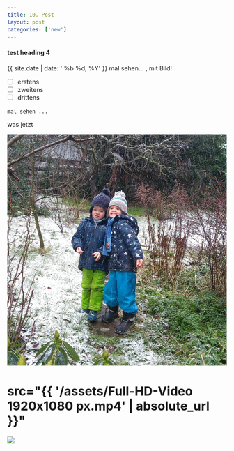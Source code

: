 ```yaml
---
title: 10. Post
layout: post
categories: ['new']
---
```

#### test heading 4

{{ site.date | date: ' %b %d, %Y' }}
mal sehen... , mit Bild!

* [ ] erstens
* [ ] zweitens
* [ ] drittens

```das
mal sehen ...
```

was jetzt

![](assets/20250214_195342_IMG_20210106_104145_freigestellt_sharp.jpg)
# src="{{ '/assets/Full-HD-Video 1920x1080  px.mp4' | absolute_url }}"
<img class="image" src="{{ '/assets/images/20250214_195342_IMG_20210106_104145_freigestellt_sharp.jpg' | absolute_url }}">
